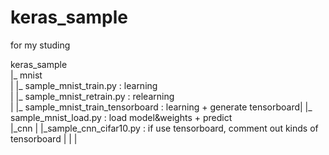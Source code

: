 # keras_sample

for my studing  
   
keras_sample  
|_ mnist    
|     |_ sample_mnist_train.py : learning  
|     |_ sample_mnist_retrain.py : relearning  
|     |_ sample_mnist_train_tensorboard : learning + generate tensorboard|     |_ sample_mnist_load.py : load model&weights + predict  
|_cnn
|     |_sample_cnn_cifar10.py : if use tensorboard, comment out kinds of tensorboard
|
|
|





